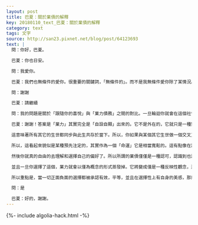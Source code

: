 ```yaml
---
layout: post
title: 巴夏：關於業債的解釋
key: 20180110_text_巴夏：關於業債的解釋
category: text
tags: 文字
source: http://san23.pixnet.net/blog/post/64123693
text: |
  問：你好，巴夏。

  巴夏：你也日安。

  問：我愛你。

  巴夏：我們也無條件的愛你。很重要的關鍵詞，「無條件的」。而不是我無條件愛你除了某情況。

  問：謝謝

  巴夏：請繼續

  問：我的問題是關於「跟隨你的喜悅」與「業力債務」之間的對比。一旦輪迴你就會在這個社會中產生業債，很多人都說負面的事情發生是因為業力。那麼如何解釋它與「跟隨你喜悅」之間的關係呢？

  巴夏：謝謝！答案是「業力」其實完全是「自設自顯」出來的。它不是外在的，它就只是一種對平衡性的認可。僅此而已。當你談及或定義某事物為「業債」時，你其實在說，你在選擇來到此生的同時帶入了一些供探索的主題，就只是這樣而已。你會通過探索那些主題來創造你內在的知識，擴展與平衡。它並不來自於你在其它某時某處曾做過的什麼事。因為，請記住，生生世世都存在於當下，一切事物都存在於當下！只存在一個當下。環顧四周問自己，什麼時間了？是現在！總是這樣的，永遠不會變成「噢～是過去」，「額，不對，是未來」。不，始終只是「現在」。

  這意味著所有其它的生世都同步與此生共存於當下。所以，你如果與某個其它生世做一個交叉互聯，你就在從「當下的」此生進而去做的那連接，以此來下載信息或者互聯經歷，用以服務你在此生選擇探索的主題，同時，其它生世也在對你的這個此生做著同樣的事情。它們也在從你提取和獲得體驗，用以探索那些它們人生裡被選的主題。所以業力僅僅就是一種對平衡性的認可，當你選擇某個特定人生時，你會結晶化出一個特定系列的，代表你的探索主題的觀念群。

  所以，這看起來貌似是某種預先注定的，其實作為一個「命運」它是相當寬鬆的。這有點像在說，你會走過這個走道，這個走道代表著某個主題，人生。但你如何走過這個走道是隨你的。你沒有以任何形式的在走道內被鎖定成某種彰顯方式。除了要走過這個走道，只有這點而已。你可以走，可以跑，可以漫步，可以倒立著走，可以打開所有的門也可以直接走到底。這取決於你的自由意志結合於你在此物質實現內選擇的目的地。在這種結合當中，某些事物就被看作「業債」。但業力是完全自設自顯出來的，而且重點是一旦你知道業力是自設自顯出來的，也就不存在「業債」了。明白了嗎？

  然後你就真的自由的去理解和選擇自己的偏好了。所以所謂的業債僅僅是一種認可，認識到也許什麼時候，你曾做了違背整合的選擇，你曾選擇過與你的真我不協同一致的事物。現在你在選擇以某種方式去平衡那種行為。但「業債」這個詞在你們的社會裡有種很強的定義性指派，讓它聽起來像某種很難改變的事物。它其實也只是一種認可，對於你選擇的自由，選擇你的偏好，做你自己。

  並且一旦你選擇了這個，業力就會以僅為概念的形式蒸發掉。它將變成僅是一種反映性觀念，選擇和平衡。然後從那裡開始你就只會選擇你偏好的，同時也承認其它一切選擇。你必須承認你不偏好的來變得能夠選擇你偏好的。因為一切不得不是平等的。你不能（通過打壓，排斥）指派更多的能量給你不偏好的事物，不然的話你其實就正好在選擇它。

  所以重點是，當一切正面負面的選擇都被承認有效，平等，並且在選擇性上有自身的美感，那麼你就能選擇你偏好的同時又不廢除你不偏好的，有時候你甚至會用你不偏好的來更清晰的闡釋出你偏好的。故而你可以祝福那些你不偏好的觀念，因為它們通過教授你「你所不是」，來教授你「你之所是」。明白嗎？這回答你的問題了嗎？

  問：是

  巴夏：好的，謝謝。
---
```


{%- include algolia-hack.html -%}
